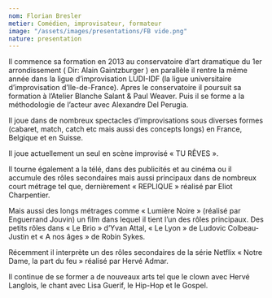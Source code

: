 ```yaml
---
nom: Florian Bresler
metier: Comédien, improvisateur, formateur
image: "/assets/images/presentations/FB vide.png"
nature: presentation
---
```


<div>
  <p>
        Il commence sa formation en 2013 au conservatoire d’art dramatique du
        1er arrondissement ( Dir: Alain Gaintzburger ) en parallèle il rentre la
        même année dans la ligue d’improvisation LUDI-IDF (la ligue
        universitaire d’improvisation d’Ile-de-France). Apres le conservatoire
        il poursuit sa formation à l’Atelier Blanche Salant & Paul Weaver. Puis
        il se forme a la méthodologie de l’acteur avec Alexandre Del Perugia.
      </p>
      <p>
        Il joue dans de nombreux spectacles d’improvisations sous diverses
        formes (cabaret, match, catch etc mais aussi des concepts longs) en
        France, Belgique et en Suisse.
      </p>
      <p>Il joue actuellement un seul en scène improvisé « TU RÊVES ».</p>
      <p>
        Il tourne également a la télé, dans des publicités et au cinéma ou il
        accumule des rôles secondaires mais aussi principaux dans de nombreux
        court métrage tel que, dernièrement « REPLIQUE » réalisé par Eliot
        Charpentier.
      </p>
      <p>
        Mais aussi des longs métrages comme « Lumière Noire » (réalisé par
        Enguerrand Jouvin) un film dans lequel il tient l’un des rôles
        principaux. Des petits rôles dans « Le Brio » d’Yvan Attal, « Le Lyon »
        de Ludovic Colbeau-Justin et « A nos âges » de Robin Sykes.
      </p>
      <p>
        Récemment il interprète un des rôles secondaires de la série Netflix «
        Notre Dame, la part du feu » réalisé par Hervé Admar.
      </p>
      <p>
        Il continue de se former a de nouveaux arts tel que le clown avec Hervé
        Langlois, le chant avec Lisa Guerif, le Hip-Hop et le Gospel.
      </p>
</div>
